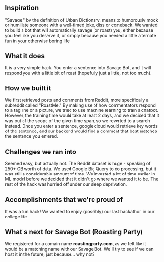 ## Inspiration

"Savage," by the definition of Urban Dictionary, means to humorously mock or humiliate someone with a well-timed joke, diss or comeback. We wanted to build a bot that will automatically savage (or roast) you, either because you feel like you deserve it, or simply because you needed a little alternate fun in your otherwise boring life.

## What it does

It is a very simple hack. You enter a sentence into Savage Bot, and it will respond you with a little bit of roast (hopefully just a little, not too much).

## How we built it

We first retrieved posts and comments from Reddit, more specifically a subreddit called "RoastMe." By making use of how commentators respond to a tag line or a picture, we tried to use machine learning to train a chatbot. However, the training time would take at least 2 days, and we decided that it was out of the scope of the given time span, so we reverted to a search instead. Once you enter a sentence, google cloud would retrieve key words of the sentence, and our backend would find a comment that best matches the sentence you entered. 

## Challenges we ran into

Seemed easy, but actually not. The Reddit dataset is huge - speaking of 250+ GB worth of data. We used Google Big Query to do processing, but it was still a considerable amount of time. We invested a lot of time earlier in ML model before we decided that it didn't go where we wanted it to be. The rest of the hack was hurried off under our sleep deprivation.  

## Accomplishments that we're proud of

It was a fun hack! We wanted to enjoy (possibly) our last hackathon in our college life.

## What's next for Savage Bot (Roasting Party)

We registered for a domain name **roastingparty.com**, as we felt like it would be a matching name with our Savage Bot. We'll try to see if we can host it in the future, just because... why not?
